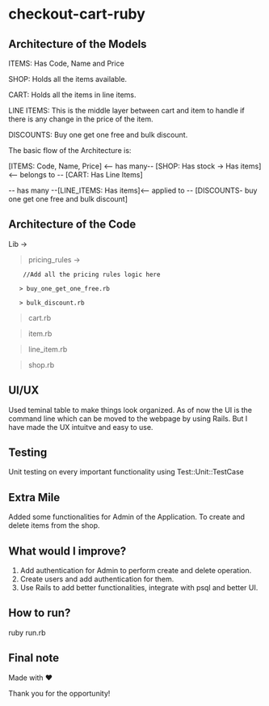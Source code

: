 # checkout-cart-ruby

## Architecture of the Models

ITEMS: Has Code, Name and Price

SHOP: Holds all the items available.

CART: Holds all the items in line items.

LINE ITEMS: This is the middle layer between cart and item to handle if there is any change in the price of the item.

DISCOUNTS: Buy one get one free and bulk discount.



The basic flow of the Architecture is:


[ITEMS: Code, Name, Price] <-- has many-- [SHOP: Has stock -> Has items] <-- belongs to -- [CART: Has Line Items]


-- has many --[LINE_ITEMS: Has items]<-- applied to -- [DISCOUNTS- buy one get one free and bulk discount]

## Architecture of the Code

Lib -> 


  > pricing_rules ->
  
        //Add all the pricing rules logic here
    
       > buy_one_get_one_free.rb
    
       > bulk_discount.rb
    
    
  > cart.rb
  
  
  > item.rb
  
  
  > line_item.rb
  
  
  > shop.rb


##  UI/UX 

Used teminal table to make things look organized. As of now the UI is the command line which can be moved to the webpage by using Rails. But I have made the UX intuitve and easy to use.


## Testing

Unit testing on every important functionality using Test::Unit::TestCase

## Extra Mile

Added some functionalities for Admin of the Application. To create and delete items from the shop.

## What would I improve?

1. Add authentication for Admin to perform create and delete operation.
2. Create users and add authentication for them.
3. Use Rails to add better functionalities, integrate with psql and better UI.

## How to run?
ruby run.rb

## Final note
Made with ❤️


Thank you for the opportunity!


